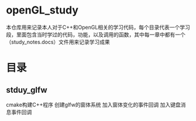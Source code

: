 # openGL_study
本仓库用来记录本人对于C++和OpenGL相关的学习代码，每个目录代表一个学习段，里面包含当时学过的代码，功能，以及调用的函数，其中每一章中都有一个（study_notes.docs）文件用来记录学习成果
# 目录
## stduy_glfw
cmake构建C++程序
创建glfw的窗体系统
加入窗体变化的事件回调
加入键盘消息事件回调
